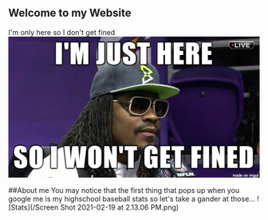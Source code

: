 ## Welcome to my Website 
I'm only here so I don't get fined
![Marshawn](/Marshawn.png)

##About me
You may notice that the first thing that pops up when you google me is my highschool baseball stats so let's take a gander at those...
![Stats](/Screen Shot 2021-02-19 at 2.13.06 PM.png)
